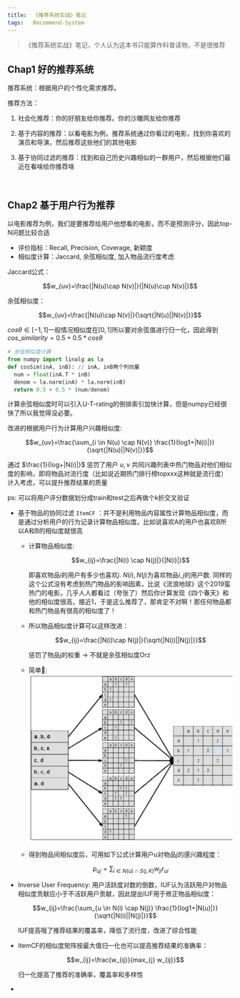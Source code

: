 ```yaml
---
title:	《推荐系统实战》笔记
tags:	Recommend-System
---
```


<head>
    <script src="https://cdn.mathjax.org/mathjax/latest/MathJax.js?config=TeX-AMS-MML_HTMLorMML" type="text/javascript"></script>
    <script type="text/x-mathjax-config">
        MathJax.Hub.Config({
            tex2jax: {
            skipTags: ['script', 'noscript', 'style', 'textarea', 'pre'],
            inlineMath: [['$','$']]
            }
        });
    </script>
</head>

> 《推荐系统实战》笔记，个人认为这本书只能算作科普读物，不是很推荐

## Chap1 好的推荐系统

推荐系统：根据用户的个性化需求推荐。

推荐方法：

1. 社会化推荐：你的好朋友给你推荐。你的沙雕网友给你推荐

2. 基于内容的推荐：以看电影为例，推荐系统通过你看过的电影，找到你喜欢的演员和导演，然后推荐这些他们的其他电影

3. 基于协同过滤的推荐：找到和自己历史兴趣相似的一群用户，然后根据他们最近在看啥给你推荐啥


​		

## Chap2 基于用户行为推荐

以电影推荐为例，我们是要推荐给用户他想看的电影，而不是预测评分，因此top-N问题比较合适

- 评价指标：Recall, Precision, Coverage, 新颖度
- 相似度计算：Jaccard, 余弦相似度, 加入物品流行度考虑

Jaccard公式：

$$w_{uv}=\frac{|N(u)\cap N(v)|}{|N(u)\cup N(v)|}$$

余弦相似度：

$$w_{uv}=\frac{|N(u)\cap N(v)|}{\sqrt{|N(u)||N(v)|}}$$

$cos\theta \in [-1,1]$一般情况相似度在$[0,1]$所以要对余弦值进行归一化，因此得到 $cos\_similarity=0.5+0.5*cos\theta$

```python
# 余弦相似度计算
from numpy import linalg as la
def cosSim(inA, inB): // inA, inB两个列向量
  num = float(inA.T * inB)
  denom = la.norm(inA) * la.norm(inB)
  return 0.5 + 0.5 * (num/denom)
```

计算余弦相似度时可以引入U-T-rating的倒排索引加快计算，但是numpy已经很快了所以我觉得没必要。

改进的根据用户行为计算用户兴趣相似度: 

$$w_{uv}=\frac{\sum_{i \in N(u) \cap N(v)} \frac{1}{log1+|N(i)|}}{\sqrt{|N(u)||N(v)|}}$$

 通过 $\frac{1}{log+|N(i)|}$ 惩罚了用户 $u,v$ 共同兴趣列表中热门物品对他们相似度的影响，即将物品对流行度（比如说近期热门排行榜topxxx这种就是流行度）计入考虑，可以提升推荐结果的质量

ps: 可以将用户评分数据划分成train和test之后再做个k折交叉验证

- 基于物品的协同过滤 `ItemCF` ：并不是利用物品内容属性计算物品相似度，而是通过分析用户的行为记录计算物品相似度。比如说喜欢A的用户也喜欢B所以A和B的相似度就很高

  - 计算物品相似度:

     $$w_{ij}=\frac{|N(i) \cap N(j)|}{|N(i)|}$$

    即喜欢物品$i$的用户有多少也喜欢$j$. $N(i),N(j)$为喜欢物品$i,j$的用户数. 同样的这个公式没有考虑到热门物品的影响因素，比说《流浪地球》这个2019蛮热门的电影，几乎人人都看过（夸张了）然后你计算发现《四个春天》和他的相似度很高，接近1，于是这么推荐了，那肯定不对啊！那任何物品都和热门物品有很高的相似度了！

  - 所以物品相似度计算可以这样改进：

    $$w_{ij}=\frac{|N(i)\cap N(j)|}{\sqrt{|N(i)||N(j)|}}$$ 

    惩罚了物品j的权重 -> 不就是余弦相似度Orz

  - 简单🌰: ![](/img/rs-example.png)

  - 得到物品间相似度后，可用如下公式计算用户u对物品j的感兴趣程度：

    $$p_{uj}=\sum_{i \in N(u) \cap S(j,K)} w_{ji}r_{ui}$$

- Inverse User Frequency: 用户活跃度对数的倒数，IUF认为活跃用户对物品相似度贡献应小于不活跃用户贡献，因此提出IUF用于修正物品相似度：

  $$w_{ij}=\frac{\sum_{u \in N(i) \cap N(j)} \frac{1}{log1+|N(u)|}}{\sqrt{|N(i)||N(j)|}}$$

   IUF提高哦了推荐结果的覆盖率，降低了流行度，改进了综合性能

- ItemCF的相似度矩阵按最大值归一化也可以提高推荐结果的准确率：

  $$w_{ij}=\frac{w_{ij}}{max_{j} w_{ij}}$$

   归一化提高了推荐的准确率，覆盖率和多样性

- 